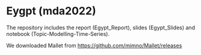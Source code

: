 # Eygpt (mda2022)

The repository includes the report (Egypt_Report), slides (Egypt_Slides) and notebook (Topic-Modelling-Time-Series).

We downloaded Mallet from https://github.com/mimno/Mallet/releases

